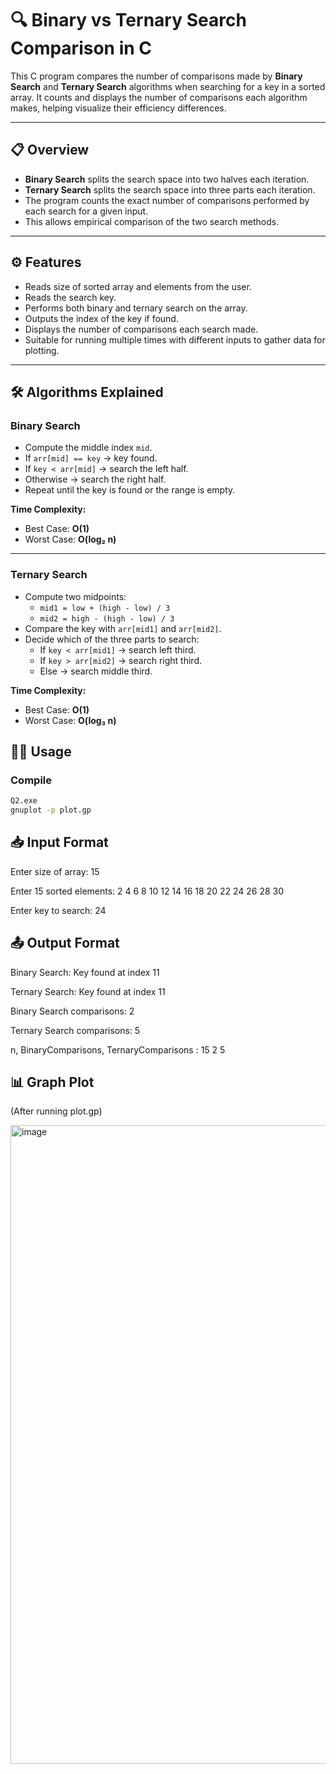 # 🔍 Binary vs Ternary Search Comparison in C

This C program compares the number of comparisons made by **Binary Search** and **Ternary Search** algorithms when searching for a key in a sorted array. It counts and displays the number of comparisons each algorithm makes, helping visualize their efficiency differences.

---

## 📋 Overview

- **Binary Search** splits the search space into two halves each iteration.
- **Ternary Search** splits the search space into three parts each iteration.
- The program counts the exact number of comparisons performed by each search for a given input.
- This allows empirical comparison of the two search methods.

---

## ⚙️ Features

- Reads size of sorted array and elements from the user.
- Reads the search key.
- Performs both binary and ternary search on the array.
- Outputs the index of the key if found.
- Displays the number of comparisons each search made.
- Suitable for running multiple times with different inputs to gather data for plotting.

---
## 🛠️ Algorithms Explained

### Binary Search
- Compute the middle index `mid`.  
- If `arr[mid] == key` → key found.  
- If `key < arr[mid]` → search the left half.  
- Otherwise → search the right half.  
- Repeat until the key is found or the range is empty.  

**Time Complexity:**  
- Best Case: **O(1)**  
- Worst Case: **O(log₂ n)**  

---

### Ternary Search
- Compute two midpoints:  
  - `mid1 = low + (high - low) / 3`  
  - `mid2 = high - (high - low) / 3`  
- Compare the key with `arr[mid1]` and `arr[mid2]`.  
- Decide which of the three parts to search:  
  - If `key < arr[mid1]` → search left third.  
  - If `key > arr[mid2]` → search right third.  
  - Else → search middle third.  

**Time Complexity:**  
- Best Case: **O(1)**  
- Worst Case: **O(log₃ n)**

## 🧑‍💻 Usage
### Compile

```bash
Q2.exe
gnuplot -p plot.gp
```

## 📥 Input Format
Enter size of array: 15

Enter 15 sorted elements:
2 4 6 8 10 12 14 16 18 20 22 24 26 28 30

Enter key to search: 24

## 📤 Output Format
Binary Search: Key found at index 11

Ternary Search: Key found at index 11

Binary Search comparisons: 2

Ternary Search comparisons: 5

n, BinaryComparisons, TernaryComparisons : 15 2 5

## 📊 Graph Plot
(After running plot.gp)

<img width="1920" height="1022" alt="image" src="https://github.com/user-attachments/assets/bc62e5a8-f6f4-4b9a-8b0e-60bc47458241" />



